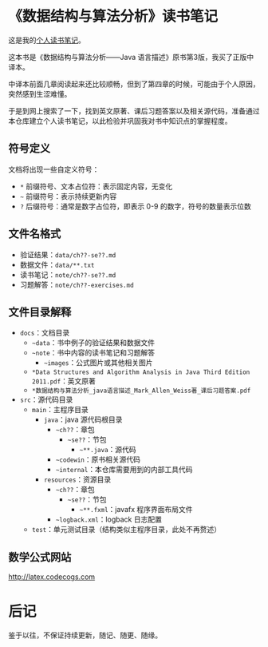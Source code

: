 # 《数据结构与算法分析》读书笔记
这是我的[个人读书笔记](./docs/README.md)。

这本书是《数据结构与算法分析——Java 语言描述》原书第3版，我买了正版中译本。

中译本前面几章阅读起来还比较顺畅，但到了第四章的时候，可能由于个人原因，突然感到生涩难懂。

于是到网上搜索了一下，找到英文原著、课后习题答案以及相关源代码，准备通过本仓库建立个人读书笔记，以此检验并巩固我对书中知识点的掌握程度。

## 符号定义

文档将出现一些自定义符号：

- `*` 前缀符号、文本占位符：表示固定内容，无变化
- `~` 前缀符号：表示持续更新内容
- `?` 后缀符号：通常是数字占位符，即表示 0-9 的数字，符号的数量表示位数

## 文件名格式

- 验证结果：`data/ch??-se??.md`
- 数据文件：`data/**.txt`
- 读书笔记：`note/ch??-se??.md`
- 习题解答：`note/ch??-exercises.md`

## 文件目录解释

- `docs`：文档目录
  - `~data`：书中例子的验证结果和数据文件
  - `~note`：书中内容的读书笔记和习题解答
    - `~images`：公式图片或其他相关图片
  - `*Data Structures and Algorithm Analysis in Java Third Edition 2011.pdf`：英文原著
  - `*数据结构与算法分析_java语言描述_Mark_Allen_Weiss著_课后习题答案.pdf`
- `src`：源代码目录
  - `main`：主程序目录
    - `java`：java 源代码根目录
      - `~ch??`：章包
        - `~se??`：节包
          - `~**.java`：源代码
      - `~codewin`：原书相关源代码
      - `~internal`：本仓库需要用到的内部工具代码
    - `resources`：资源目录
      - `~ch??`：章包
        - `~se??`：节包
          - `~**.fxml`：javafx 程序界面布局文件
      - `~logback.xml`：logback 日志配置
  - `test`：单元测试目录（结构类似主程序目录，此处不再赘述）

## 数学公式网站

http://latex.codecogs.com

# 后记

鉴于以往，不保证持续更新，随记、随更、随缘。
